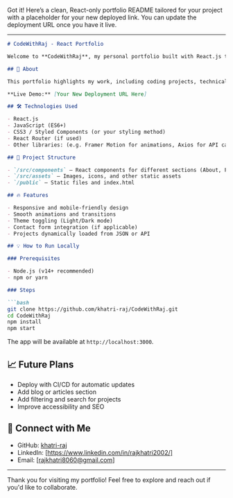 Got it! Here’s a clean, React-only portfolio README tailored for your project with a placeholder for your new deployed link. You can update the deployment URL once you have it live.

---

````markdown
# CodeWithRaj - React Portfolio

Welcome to **CodeWithRaj**, my personal portfolio built with React.js to showcase my projects, skills, and experience as a developer.

## 🚀 About

This portfolio highlights my work, including coding projects, technical skills, and professional background — all wrapped up in a modern, responsive React app.

**Live Demo:** [Your New Deployment URL Here]

## 🛠️ Technologies Used

- React.js
- JavaScript (ES6+)
- CSS3 / Styled Components (or your styling method)
- React Router (if used)
- Other libraries: (e.g. Framer Motion for animations, Axios for API calls, etc.)

## 📂 Project Structure

- `/src/components` – React components for different sections (About, Projects, Contact, etc.)
- `/src/assets` – Images, icons, and other static assets
- `/public` – Static files and index.html

## 🔥 Features

- Responsive and mobile-friendly design
- Smooth animations and transitions
- Theme toggling (Light/Dark mode)
- Contact form integration (if applicable)
- Projects dynamically loaded from JSON or API

## 💡 How to Run Locally

### Prerequisites

- Node.js (v14+ recommended)
- npm or yarn

### Steps

```bash
git clone https://github.com/khatri-raj/CodeWithRaj.git
cd CodeWithRaj
npm install
npm start
````

The app will be available at `http://localhost:3000`.

## 📈 Future Plans

* Deploy with CI/CD for automatic updates
* Add blog or articles section
* Add filtering and search for projects
* Improve accessibility and SEO

## 🤝 Connect with Me

* GitHub: [khatri-raj](https://github.com/khatri-raj)
* LinkedIn: \[https://www.linkedin.com/in/rajkhatri2002/]
* Email: [rajkhatri8060@gmail.com]

---

Thank you for visiting my portfolio! Feel free to explore and reach out if you'd like to collaborate.

```
